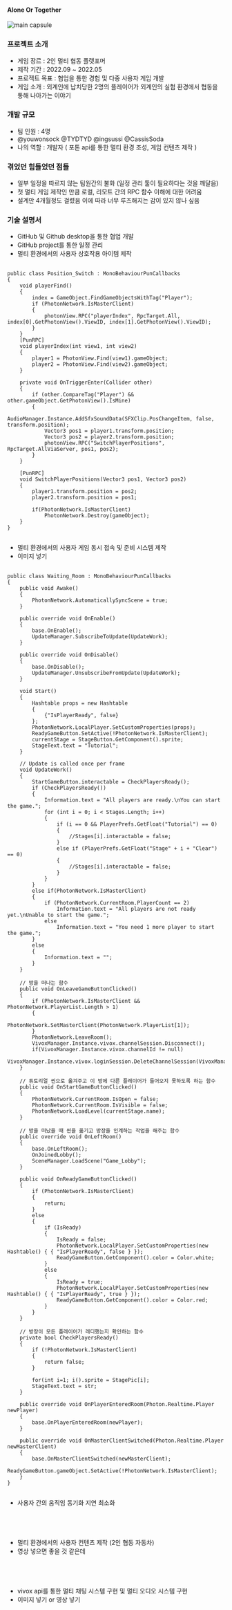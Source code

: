 #### Alone Or Together
![main capsule](https://github.com/TYDTYD/Alone_Or_Together_ver2/assets/48386074/011e6aa9-5e00-4a85-8a09-e9592388c956)
### 프로젝트 소개
- 게임 장르 : 2인 멀티 협동 플랫포머
- 제작 기간 : 2022.09 ~ 2022.05
- 프로젝트 목표 : 협업을 통한 경험 및 다중 사용자 게임 개발
- 게임 소개 : 외계인에 납치당한 2명의 플레이어가 외계인의 실험 환경에서 협동을 통해 나아가는 이야기

### 개발 규모
- 팀 인원 : 4명
- @youwonsock @TYDTYD @ingsussi @CassisSoda
- 나의 역할 : 개발자 ( 포톤 api를 통한 멀티 환경 조성, 게임 컨텐츠 제작 )

### 겪었던 힘들었던 점들
- 일부 일정을 따르지 않는 팀원간의 불화 (일정 관리 툴이 필요하다는 것을 깨달음)
- 첫 멀티 게임 제작인 만큼 로컬, 리모트 간의 RPC 함수 이해에 대한 어려움
- 설계만 4개월정도 걸렸음 이에 따라 너무 루즈해지는 감이 있지 않나 싶음
### 기술 설명서
- GitHub 및 Github desktop을 통한 협업 개발
- GitHub project를 통한 일정 관리
- 멀티 환경에서의 사용자 상호작용 아이템 제작
<pre>
  <code>
public class Position_Switch : MonoBehaviourPunCallbacks
{
    void playerFind()
    {
        index = GameObject.FindGameObjectsWithTag("Player");
        if (PhotonNetwork.IsMasterClient)
        {
            photonView.RPC("playerIndex", RpcTarget.All, index[0].GetPhotonView().ViewID, index[1].GetPhotonView().ViewID);
        }
    }
    [PunRPC]
    void playerIndex(int view1, int view2)
    {
        player1 = PhotonView.Find(view1).gameObject;
        player2 = PhotonView.Find(view2).gameObject;
    }

    private void OnTriggerEnter(Collider other)
    {
        if (other.CompareTag("Player") && other.gameObject.GetPhotonView().IsMine)
        {
            AudioManager.Instance.AddSfxSoundData(SFXClip.PosChangeItem, false, transform.position);
            Vector3 pos1 = player1.transform.position;
            Vector3 pos2 = player2.transform.position;
            photonView.RPC("SwitchPlayerPositions", RpcTarget.AllViaServer, pos1, pos2);
        }
    }

    [PunRPC]
    void SwitchPlayerPositions(Vector3 pos1, Vector3 pos2)
    {
        player1.transform.position = pos2;
        player2.transform.position = pos1;

        if(PhotonNetwork.IsMasterClient)
            PhotonNetwork.Destroy(gameObject);
    }
}
  </code>
</pre>
- 멀티 환경에서의 사용자 게임 동시 접속 및 준비 시스템 제작
- 이미지 넣기
<pre>
  <code>
public class Waiting_Room : MonoBehaviourPunCallbacks
{   
    public void Awake()
    {
        PhotonNetwork.AutomaticallySyncScene = true;
    }

    public override void OnEnable()
    {
        base.OnEnable();
        UpdateManager.SubscribeToUpdate(UpdateWork);
    }
    
    public override void OnDisable()
    {
        base.OnDisable();
        UpdateManager.UnsubscribeFromUpdate(UpdateWork);
    }

    void Start()
    {
        Hashtable props = new Hashtable
        {
            {"IsPlayerReady", false}
        };
        PhotonNetwork.LocalPlayer.SetCustomProperties(props);
        ReadyGameButton.SetActive(!PhotonNetwork.IsMasterClient);
        currentStage = StageButton.GetComponent<Image>().sprite;
        StageText.text = "Tutorial";
    }

    // Update is called once per frame
    void UpdateWork()
    {
        StartGameButton.interactable = CheckPlayersReady();
        if (CheckPlayersReady())
        {
            Information.text = "All players are ready.\nYou can start the game.";
            for (int i = 0; i < Stages.Length; i++)
            {
                if (i == 0 && PlayerPrefs.GetFloat("Tutorial") == 0)
                {
                    //Stages[i].interactable = false;
                }
                else if (PlayerPrefs.GetFloat("Stage" + i + "Clear") == 0)
                {
                    //Stages[i].interactable = false;
                }
            }
        }
        else if(PhotonNetwork.IsMasterClient)
        {
            if (PhotonNetwork.CurrentRoom.PlayerCount == 2)
                Information.text = "All players are not ready yet.\nUnable to start the game.";
            else
                Information.text = "You need 1 more player to start the game.";
        }
        else
        {
            Information.text = "";
        }
    }

    // 방을 떠나는 함수
    public void OnLeaveGameButtonClicked()
    {
        if (PhotonNetwork.IsMasterClient && PhotonNetwork.PlayerList.Length > 1)
        {
            PhotonNetwork.SetMasterClient(PhotonNetwork.PlayerList[1]);
        }
        PhotonNetwork.LeaveRoom();
        VivoxManager.Instance.vivox.channelSession.Disconnect();
        if(VivoxManager.Instance.vivox.channelId != null)
            VivoxManager.Instance.vivox.loginSession.DeleteChannelSession(VivoxManager.Instance.vivox.channelId);
    }

    // 튜토리얼 씬으로 옮겨주고 이 방에 다른 플레이어가 들어오지 못하도록 하는 함수
    public void OnStartGameButtonClicked()
    {
        PhotonNetwork.CurrentRoom.IsOpen = false;
        PhotonNetwork.CurrentRoom.IsVisible = false;
        PhotonNetwork.LoadLevel(currentStage.name);
    }

    // 방을 떠났을 때 씬을 옮기고 방장을 인계하는 작업을 해주는 함수
    public override void OnLeftRoom()
    {
        base.OnLeftRoom();
        OnJoinedLobby();
        SceneManager.LoadScene("Game_Lobby"); 
    }

    public void OnReadyGameButtonClicked()
    {
        if (PhotonNetwork.IsMasterClient)
        {
            return;
        }
        else
        {
            if (IsReady)
            {
                IsReady = false;
                PhotonNetwork.LocalPlayer.SetCustomProperties(new Hashtable() { { "IsPlayerReady", false } });
                ReadyGameButton.GetComponent<Image>().color = Color.white;
            }
            else
            {
                IsReady = true;
                PhotonNetwork.LocalPlayer.SetCustomProperties(new Hashtable() { { "IsPlayerReady", true } });
                ReadyGameButton.GetComponent<Image>().color = Color.red;
            }
        }
    }

    // 방장이 모든 플레이어가 레디했는지 확인하는 함수
    private bool CheckPlayersReady()
    {
        if (!PhotonNetwork.IsMasterClient)
        {
            return false;
        }

        for(int i=1; i<PhotonNetwork.PlayerList.Length; i++)
        {
            object isPlayerReady;
            
            if (PhotonNetwork.PlayerList[i].CustomProperties.TryGetValue("IsPlayerReady", out isPlayerReady))
            {
                if ((bool)isPlayerReady)
                    return true;
            }
            else
                return false;
        }

        return false;
    }

    [PunRPC]
    private void SyncStage(int i, string str)
    {
        StageButton.GetComponent<Image>().sprite = StagePic[i];
        StageText.text = str;
    }

    public override void OnPlayerEnteredRoom(Photon.Realtime.Player newPlayer)
    {
        base.OnPlayerEnteredRoom(newPlayer);
    }

    public override void OnMasterClientSwitched(Photon.Realtime.Player newMasterClient)
    {
        base.OnMasterClientSwitched(newMasterClient);
        ReadyGameButton.gameObject.SetActive(!PhotonNetwork.IsMasterClient);
    }
}
  </code>
</pre>
- 사용자 간의 움직임 동기화 지연 최소화
<pre>
  <code>
    
  </code>
</pre>
- 멀티 환경에서의 사용자 컨텐츠 제작 (2인 협동 자동차)
- 영상 넣으면 좋을 것 같은데
<pre>
  <code>
    
  </code>
</pre>
- vivox api를 통한 멀티 채팅 시스템 구현 및 멀티 오디오 시스템 구현
- 이미지 넣기 or 영상 넣기
<pre>
  <code>
    
  </code>
</pre>
